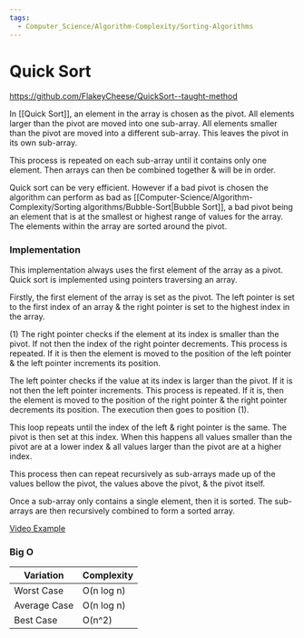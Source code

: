 ```yaml
---
tags:
  - Computer_Science/Algorithm-Complexity/Sorting-Algorithms
---
```

# Quick Sort
https://github.com/FlakeyCheese/QuickSort--taught-method

In [[Quick Sort]], an element in the array is chosen as the pivot.
All elements larger than the pivot are moved into one sub-array.
All elements smaller than the pivot are moved into a different sub-array.
This leaves the pivot in its own sub-array.

This process is repeated on each sub-array until it contains only one element. Then arrays can then be combined together & will be in order.

Quick sort can be very efficient. However if a bad pivot is chosen the algorithm can perform as bad as [[Computer-Science/Algorithm-Complexity/Sorting algorithms/Bubble-Sort|Bubble Sort]], a bad pivot being an element that is at the smallest or highest range of values for the array.
The elements within the array are sorted around the pivot.

### Implementation
This implementation always uses the first element of the array as a pivot.
Quick sort is implemented using pointers traversing an array.

Firstly, the first element of the array is set as the pivot. The left pointer is set to the first index of an array & the right pointer is set to the highest index in the array.

(1) The right pointer checks if the element at its index is smaller than the pivot. If not then the index of the right pointer decrements. This process is repeated.
If it is then the element is moved to the position of the left pointer & the left pointer increments its position.

The left pointer checks if the value at its index is larger than the pivot. If it is not then the left pointer increments. This process is repeated.
If it is, then the element is moved to the position of the right pointer & the right pointer decrements its position. The execution then goes to position (1).

This loop repeats until the index of the left & right pointer is the same. The pivot is then set at this index. When this happens all values smaller than the pivot are at a lower index & all values larger than the pivot are at a higher index.

This process then can repeat recursively as sub-arrays made up of the values bellow the pivot, the values above the pivot, & the pivot itself.

Once a sub-array only contains a single element, then it is sorted. The sub-arrays are then recursively combined to form a sorted array.

[Video Example](https://www.youtube.com/watch?v=h_9kAXFKJwY)

### Big O

| Variation    | Complexity |
| ------------ | ---------- |
| Worst Case   | O(n log n) |
| Average Case | O(n log n) |
| Best Case    | O(n^2)     |
